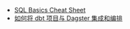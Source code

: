 - [SQL Basics Cheat Sheet](https://learnsql.com/blog/sql-basics-cheat-sheet/)
- [如何将 dbt 项目与 Dagster 集成和编排](https://courses.dagster.io/courses/dagster-dbt)